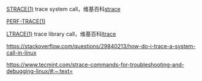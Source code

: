 [STRACE(1)](http://man7.org/linux/man-pages/man1/strace.1.html)  trace system call，维基百科[strace](https://en.wikipedia.org/wiki/Strace)

[PERF-TRACE(1)](http://man7.org/linux/man-pages/man1/perf-trace.1.html)

[LTRACE(1)](http://man7.org/linux/man-pages/man1/ltrace.1.html) trace library call，维基百科[ltrace](https://en.wikipedia.org/wiki/Ltrace)

https://stackoverflow.com/questions/29840213/how-do-i-trace-a-system-call-in-linux

https://www.tecmint.com/strace-commands-for-troubleshooting-and-debugging-linux/#:~:text=